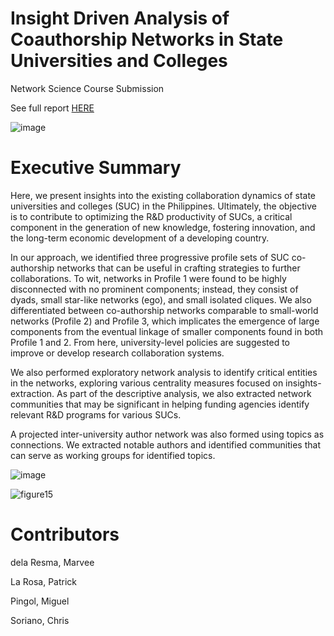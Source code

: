 # Insight Driven Analysis of Coauthorship Networks in State Universities and Colleges

Network Science Course Submission

See full report [HERE](https://github.com/mbdelaresma/coauthorship-network/blob/main/FinalReport.pdf)

![image](https://user-images.githubusercontent.com/71246479/188304739-540c56f3-8949-43ec-9bc4-e0374952c91a.png)

# Executive Summary

Here, we present insights into the existing collaboration dynamics of state universities and colleges (SUC) in the Philippines. Ultimately, the objective is to
contribute to optimizing the R&D productivity of SUCs, a critical component in the generation of new knowledge, fostering innovation, and the long-term economic development of a developing country. 

In our approach, we identified three progressive profile sets of SUC co-authorship networks that can be useful in crafting strategies to further collaborations. To wit, networks in Profile 1 were found to be highly disconnected with no prominent components; instead, they consist of dyads, small star-like networks (ego), and small isolated cliques. We also differentiated between co-authorship networks comparable to small-world networks (Profile 2) and Profile 3, which implicates the emergence of large components from the eventual linkage of smaller components found in both Profile 1 and 2. From here, university-level policies are suggested to improve or develop research collaboration systems. 

We also performed exploratory network analysis to identify critical entities in the networks, exploring various centrality measures focused on insights-extraction. As part of the descriptive analysis, we also extracted network communities that may be significant in helping funding agencies identify relevant R&D programs for various SUCs.

A projected inter-university author network was also formed using topics as connections. We extracted notable authors and identified communities that can serve as working groups for identified topics.

![image](https://user-images.githubusercontent.com/71246479/188304809-e8dfcb21-bb11-4da8-842a-d0314cae58f4.png)

![figure15](https://user-images.githubusercontent.com/71246479/188304861-d0a7a037-454e-43bd-a519-fce5ae158829.png)

# Contributors

dela Resma, Marvee

La Rosa, Patrick

Pingol, Miguel

Soriano, Chris


